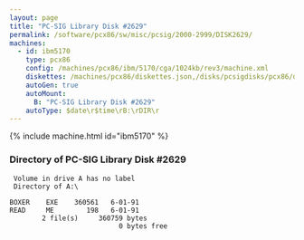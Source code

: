 ```yaml
---
layout: page
title: "PC-SIG Library Disk #2629"
permalink: /software/pcx86/sw/misc/pcsig/2000-2999/DISK2629/
machines:
  - id: ibm5170
    type: pcx86
    config: /machines/pcx86/ibm/5170/cga/1024kb/rev3/machine.xml
    diskettes: /machines/pcx86/diskettes.json,/disks/pcsigdisks/pcx86/diskettes.json
    autoGen: true
    autoMount:
      B: "PC-SIG Library Disk #2629"
    autoType: $date\r$time\rB:\rDIR\r
---
```


{% include machine.html id="ibm5170" %}

### Directory of PC-SIG Library Disk #2629

     Volume in drive A has no label
     Directory of A:\

    BOXER    EXE    360561   6-01-91
    READ     ME        198   6-01-91
            2 file(s)     360759 bytes
                               0 bytes free
